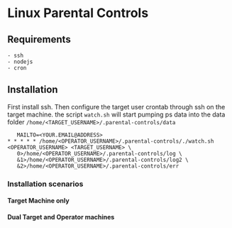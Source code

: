 # Linux Parental Controls
## Requirements
    - ssh
    - nodejs
    - cron

## Installation
 First install ssh. Then configure the target user crontab through ssh on the target machine.
 the script `watch.sh` will start pumping ps data into the data folder `/home/<TARGET_USERNAME>/.parental-controls/data`
 ```crontab
    MAILTO=<YOUR.EMAIL@ADDRESS>
* * * * * /home/<OPERATOR_USERNAME>/.parental-controls/./watch.sh <OPERATOR_USERNAME> <TARGET_USERNAME> \
    0>/home/<OPERATOR_USERNAME>/.parental-controls/log \
    &1>/home/<OPERATOR_USERNAME>/.parental-controls/log2 \
    &2>/home/<OPERATOR_USERNAME>/.parental-controls/err
 ```
### Installation scenarios
#### Target Machine only
#### Dual Target and Operator machines